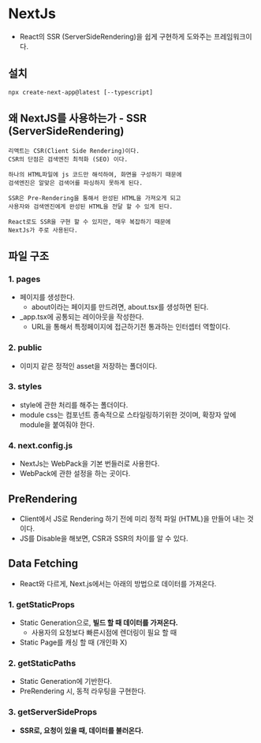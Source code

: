 # NextJs
- React의 SSR (ServerSideRendering)을 쉽게 구현하게 도와주는 프레임워크이다.

## 설치
```shell
npx create-next-app@latest [--typescript]
```

## 왜 NextJS를 사용하는가 - SSR (ServerSideRendering)
```text
리액트는 CSR(Client Side Rendering)이다.
CSR의 단점은 검색엔진 최적화 (SEO) 이다.

하나의 HTML파일에 js 코드만 해석하여, 화면을 구성하기 때문에
검색엔진은 알맞은 검색어를 파싱하지 못하게 된다.

SSR은 Pre-Rendering을 통해서 완성된 HTML을 가져오게 되고
사용자와 검색엔진에게 완성된 HTML을 전달 할 수 있게 된다.

React로도 SSR을 구현 할 수 있지만, 매우 복잡하기 때문에 
NextJs가 주로 사용된다.
```

## 파일 구조

### 1. pages
- 페이지를 생성한다.
  - about이라는 페이지를 만드려면, about.tsx를 생성하면 된다.
- _app.tsx에 공통되는 레이아웃을 작성한다. 
  - URL을 통해서 특정페이지에 접근하기전 통과하는 인터셉터 역할이다.
### 2. public
- 이미지 같은 정적인 asset을 저장하는 폴더이다.

### 3. styles
- style에 관한 처리를 해주는 폴더이다.
- module css는 컴포넌트 종속적으로 스타일링하기위한 것이며, 확장자 앞에 module을 붙여줘야 한다.

### 4. next.config.js
- NextJs는 WebPack을 기본 번들러로 사용한다.
- WebPack에 관한 설정을 하는 곳이다.

## PreRendering
- Client에서 JS로 Rendering 하기 전에 미리 정적 파일 (HTML)을 만들어 내는 것이다.
- JS를 Disable을 해보면, CSR과 SSR의 차이를 알 수 있다.

## Data Fetching
- React와 다르게, Next.js에서는 아래의 방법으로 데이터를 가져온다.

### 1. getStaticProps
- Static Generation으로, **빌드 할 때 데이터를 가져온다.**
  - 사용자의 요청보다 빠른시점에 렌더링이 필요 할 때
- Static Page를 캐싱 할 때 (개인화 X)

### 2. getStaticPaths
- Static Generation에 기반한다.
- PreRendering 시, 동적 라우팅을 구현한다.

### 3. getServerSideProps
- **SSR로, 요청이 있을 때, 데이터를 불러온다.** 